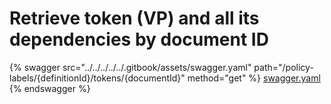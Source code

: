 # Retrieve token (VP) and all its dependencies by document ID

{% swagger src="../../../../../.gitbook/assets/swagger.yaml" path="/policy-labels/{definitionId}/tokens/{documentId}" method="get" %}
[swagger.yaml](../../../../../.gitbook/assets/swagger.yaml)
{% endswagger %}
